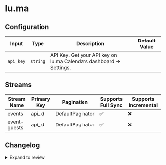 # lu.ma


## Configuration

| Input | Type | Description | Default Value |
|-------|------|-------------|---------------|
| `api_key` | `string` | API Key. Get your API key on lu.ma Calendars dashboard → Settings. |  |

## Streams
| Stream Name | Primary Key | Pagination | Supports Full Sync | Supports Incremental |
|-------------|-------------|------------|---------------------|----------------------|
| events | api_id | DefaultPaginator | ✅ |  ❌  |
| event-guests | api_id | DefaultPaginator | ✅ |  ❌  |

## Changelog

<details>
  <summary>Expand to review</summary>

| Version | Date | Pull Request | Subject |
|---------|------|--------------|---------|
| 0.0.34 | 2025-08-02 | [64263](https://github.com/airbytehq/airbyte/pull/64263) | Update dependencies |
| 0.0.33 | 2025-07-26 | [63846](https://github.com/airbytehq/airbyte/pull/63846) | Update dependencies |
| 0.0.32 | 2025-07-19 | [63510](https://github.com/airbytehq/airbyte/pull/63510) | Update dependencies |
| 0.0.31 | 2025-07-12 | [63138](https://github.com/airbytehq/airbyte/pull/63138) | Update dependencies |
| 0.0.30 | 2025-07-05 | [62638](https://github.com/airbytehq/airbyte/pull/62638) | Update dependencies |
| 0.0.29 | 2025-06-28 | [62164](https://github.com/airbytehq/airbyte/pull/62164) | Update dependencies |
| 0.0.28 | 2025-06-21 | [61800](https://github.com/airbytehq/airbyte/pull/61800) | Update dependencies |
| 0.0.27 | 2025-06-14 | [61156](https://github.com/airbytehq/airbyte/pull/61156) | Update dependencies |
| 0.0.26 | 2025-05-24 | [60639](https://github.com/airbytehq/airbyte/pull/60639) | Update dependencies |
| 0.0.25 | 2025-05-10 | [59817](https://github.com/airbytehq/airbyte/pull/59817) | Update dependencies |
| 0.0.24 | 2025-05-03 | [59236](https://github.com/airbytehq/airbyte/pull/59236) | Update dependencies |
| 0.0.23 | 2025-04-26 | [58818](https://github.com/airbytehq/airbyte/pull/58818) | Update dependencies |
| 0.0.22 | 2025-04-19 | [57672](https://github.com/airbytehq/airbyte/pull/57672) | Update dependencies |
| 0.0.21 | 2025-04-05 | [57103](https://github.com/airbytehq/airbyte/pull/57103) | Update dependencies |
| 0.0.20 | 2025-03-29 | [56686](https://github.com/airbytehq/airbyte/pull/56686) | Update dependencies |
| 0.0.19 | 2025-03-22 | [56075](https://github.com/airbytehq/airbyte/pull/56075) | Update dependencies |
| 0.0.18 | 2025-03-08 | [55436](https://github.com/airbytehq/airbyte/pull/55436) | Update dependencies |
| 0.0.17 | 2025-03-01 | [54747](https://github.com/airbytehq/airbyte/pull/54747) | Update dependencies |
| 0.0.16 | 2025-02-22 | [54346](https://github.com/airbytehq/airbyte/pull/54346) | Update dependencies |
| 0.0.15 | 2025-02-15 | [53829](https://github.com/airbytehq/airbyte/pull/53829) | Update dependencies |
| 0.0.14 | 2025-02-08 | [52750](https://github.com/airbytehq/airbyte/pull/52750) | Update dependencies |
| 0.0.13 | 2025-01-25 | [52238](https://github.com/airbytehq/airbyte/pull/52238) | Update dependencies |
| 0.0.12 | 2025-01-18 | [51821](https://github.com/airbytehq/airbyte/pull/51821) | Update dependencies |
| 0.0.11 | 2025-01-11 | [51184](https://github.com/airbytehq/airbyte/pull/51184) | Update dependencies |
| 0.0.10 | 2024-12-28 | [50594](https://github.com/airbytehq/airbyte/pull/50594) | Update dependencies |
| 0.0.9 | 2024-12-21 | [50124](https://github.com/airbytehq/airbyte/pull/50124) | Update dependencies |
| 0.0.8 | 2024-12-14 | [49636](https://github.com/airbytehq/airbyte/pull/49636) | Update dependencies |
| 0.0.7 | 2024-12-12 | [49258](https://github.com/airbytehq/airbyte/pull/49258) | Update dependencies |
| 0.0.6 | 2024-12-11 | [48980](https://github.com/airbytehq/airbyte/pull/48980) | Starting with this version, the Docker image is now rootless. Please note that this and future versions will not be compatible with Airbyte versions earlier than 0.64 |
| 0.0.5 | 2024-11-05 | [48364](https://github.com/airbytehq/airbyte/pull/48364) | Revert to source-declarative-manifest v5.17.0 |
| 0.0.4 | 2024-11-05 | [48327](https://github.com/airbytehq/airbyte/pull/48327) | Update dependencies |
| 0.0.3 | 2024-10-29 | [47746](https://github.com/airbytehq/airbyte/pull/47746) | Update dependencies |
| 0.0.2 | 2024-10-28 | [47669](https://github.com/airbytehq/airbyte/pull/47669) | Update dependencies |
| 0.0.1 | 2024-08-28 | | Initial release by [@natikgadzhi](https://github.com/natikgadzhi) via Connector Builder |

</details>

